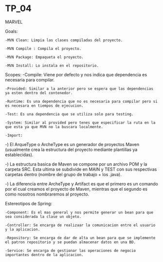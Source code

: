 # TP_04
MARVEL 

  Goals:
    
    -MVN Clean: Limpia las clases compiladas del proyecto.
    
    -MVN Compile : Compila el proyecto.
    
    -MVN Package: Empaqueta el proyecto.
    
    -MVN Install: Lo instala en el repositorio.
    
    
Scopes:
    -Compile: Viene por defecto y nos indica que dependencia es necesaria para compilar.
    
    -Provided: Similar a la anterior pero se espera que las dependencias ya esten dentro del contenedor.
    
    -Runtime: Es una dependencia que no es necesaria para compilar pero si es necesara en tiempos de ejecucion.
    
    -Test: Es una dependencia que se utiliza solo para testing.
    
    -System: Similar al provided pero tenes que especificar la ruta en la que esta ya que MVN no la buscara localmente.
    
    -Import: 
    
-) El ArqueType o ArcheType es un generador de proyectos Maven (usualmente crea la estructura del proyecto mediante plantillas ya establecidas).

-) La estructura basica de Maven se compone por un archivo POM y la carpeta SRC. Esta ultima se subdivide en MAIN y TEST con sus respectivas carpetas dentro (nombre del grupo de trabajo + los .java).

-) La diferencia entre ArcheType y Artifact es que el primero es un comando por el cual creamos el proyecto de Maven, mientras que el segundo es como nosotros nombraremos al proyecto.

Estereotipos de Spring:

    -Component: Es el mas general y nos permite generar un bean para que sea considerada la clase un objeto.
  
    -Controller: Se encarga de realizaar la comunicacion entre el usuario y la aplicacion.
  
    -Repository: Se encarga de dar de alta un bean para que se implemente el patron repositorio y se puedan almacenar datos en una BD.
  
    -Service: Se encarga de gestionar las operaciones de negocio importantes dentro de la aplicacion.
